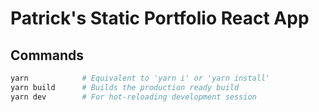 # Patrick's Static Portfolio React App

## Commands

```bash
yarn            # Equivalent to 'yarn i' or 'yarn install'
yarn build      # Builds the production ready build
yarn dev        # For hot-reloading development session
```
